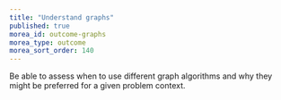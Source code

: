 ```yaml
---
title: "Understand graphs"
published: true
morea_id: outcome-graphs
morea_type: outcome
morea_sort_order: 140
---
```


Be able to assess when to use different graph algorithms and why they might be preferred for a given problem context. 